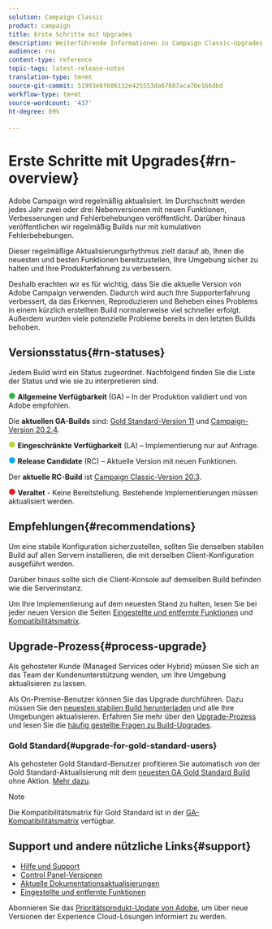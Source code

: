 ```yaml
---
solution: Campaign Classic
product: campaign
title: Erste Schritte mit Upgrades
description: Weiterführende Informationen zu Campaign Classic-Upgrades
audience: rns
content-type: reference
topic-tags: latest-release-notes
translation-type: tm+mt
source-git-commit: 51993e6f606132e425553da67687aca76e166dbd
workflow-type: tm+mt
source-wordcount: '437'
ht-degree: 89%

---
```



# Erste Schritte mit Upgrades{#rn-overview}

Adobe Campaign wird regelmäßig aktualisiert. Im Durchschnitt werden jedes Jahr zwei oder drei Nebenversionen mit neuen Funktionen, Verbesserungen und Fehlerbehebungen veröffentlicht. Darüber hinaus veröffentlichen wir regelmäßig Builds nur mit kumulativen Fehlerbehebungen.

Dieser regelmäßige Aktualisierungsrhythmus zielt darauf ab, Ihnen die neuesten und besten Funktionen bereitzustellen, Ihre Umgebung sicher zu halten und Ihre Produkterfahrung zu verbessern.

Deshalb erachten wir es für wichtig, dass Sie die aktuelle Version von Adobe Campaign verwenden. Dadurch wird auch Ihre Supporterfahrung verbessert, da das Erkennen, Reproduzieren und Beheben eines Problems in einem kürzlich erstellten Build normalerweise viel schneller erfolgt. Außerdem wurden viele potenzielle Probleme bereits in den letzten Builds behoben.

## Versionsstatus{#rn-statuses}

Jedem Build wird ein Status zugeordnet. Nachfolgend finden Sie die Liste der Status und wie sie zu interpretieren sind.

![](assets/do-not-localize/green3.png) **Allgemeine Verfügbarkeit** (GA) – In der Produktion validiert und von Adobe empfohlen.

Die **aktuellen GA-Builds** sind: [Gold Standard-Version 11](../../rn/using/gold-standard.md#gs-11) und [Campaign-Version 20.2.4](../../rn/using/release--20-2.md#release-20-2-4-build-9187).

![](assets/do-not-localize/limited3.png) **Eingeschränkte Verfügbarkeit** (LA) – Implementierung nur auf Anfrage.

![](assets/do-not-localize/blue3.png) **Release Candidate** (RC) – Aktuelle Version mit neuen Funktionen.

Der **aktuelle RC-Build** ist [Campaign Classic-Version 20.3](../../rn/using/latest-release.md).

![](assets/do-not-localize/red3.png) **Veraltet**  - Keine Bereitstellung. Bestehende Implementierungen müssen aktualisiert werden.

## Empfehlungen{#recommendations}

Um eine stabile Konfiguration sicherzustellen, sollten Sie denselben stabilen Build auf allen Servern installieren, die mit derselben Client-Konfiguration ausgeführt werden.

Darüber hinaus sollte sich die Client-Konsole auf demselben Build befinden wie die Serverinstanz.

Um Ihre Implementierung auf dem neuesten Stand zu halten, lesen Sie bei jeder neuen Version die Seiten [Eingestellte und entfernte Funktionen](../../rn/using/deprecated-features.md) und [Kompatibilitätsmatrix](../../rn/using/compatibility-matrix.md).

## Upgrade-Prozess{#process-upgrade}

Als gehosteter Kunde (Managed Services oder Hybrid) müssen Sie sich an das Team der Kundenunterstützung wenden, um Ihre Umgebung aktualisieren zu lassen.

Als On-Premise-Benutzer können Sie das Upgrade durchführen. Dazu müssen Sie den [neuesten stabilen Build herunterladen](https://experience.adobe.com/de/#/downloads/content/software-distribution/de/campaign.html) und alle Ihre Umgebungen aktualisieren. Erfahren Sie mehr über den [Upgrade-Prozess](../../production/using/build-upgrade.md) und lesen Sie die [häufig gestellte Fragen zu Build-Upgrades](../../platform/using/faq-build-upgrade.md).

### Gold Standard{#upgrade-for-gold-standard-users}

Als gehosteter Gold Standard-Benutzer profitieren Sie automatisch von der Gold Standard-Aktualisierung mit dem [neuesten GA Gold Standard Build](../../rn/using/gold-standard.md#gs-10) ohne Aktion. [Mehr dazu](https://helpx.adobe.com/de/campaign/kb/gold-standard.html).

>[!NOTE]
>Die Kompatibilitätsmatrix für Gold Standard ist in der [GA-Kompatibilitätsmatrix](../../rn/using/compatibility-matrix-gs.md) verfügbar.

## Support und andere nützliche Links{#support}

* [Hilfe und Support](https://helpx.adobe.com/de/campaign/kb/ac-support.html#acc-support)
* [Control Panel-Versionen](https://docs.adobe.com/content/help/de-DE/control-panel/using/release-notes.html)
* [Aktuelle Dokumentationsaktualisierungen](../../rn/using/documentation-updates.md)
* [Eingestellte und entfernte Funktionen](../../rn/using/deprecated-features.md)

Abonnieren Sie das [Prioritätsprodukt-Update von Adobe](https://www.adobe.com/de/subscription/priority-product-update.html), um über neue Versionen der Experience Cloud-Lösungen informiert zu werden.
